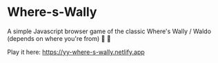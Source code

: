 # Where-s-Wally
A simple Javascript browser game of the classic Where's Wally / Waldo (depends on where you're from) 🔎 🔎 

Play it here: https://yy-where-s-wally.netlify.app
